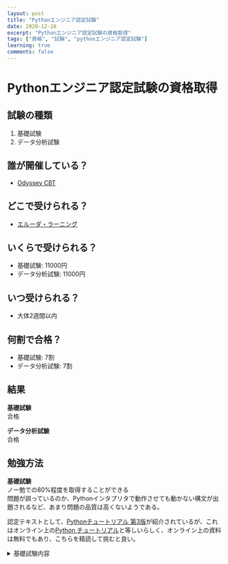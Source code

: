 ```yaml
---
layout: post
title: "Pythonエンジニア認定試験"
date: 2020-12-28
excerpt: "Pythonエンジニア認定試験の資格取得"
tags: ["資格", "試験", "pythonエンジニア認定試験"]
learning: true
comments: false
---
```



# Pythonエンジニア認定試験の資格取得

## 試験の種類
 1. 基礎試験
 2. データ分析試験

## 誰が開催している？
 - [Odyssey CBT](https://cbt.odyssey-com.co.jp/pythonic-exam.html)

## どこで受けられる？
 - [エルーダ・ラーニング](https://www.erda-l.net/cert/)

## いくらで受けられる？
 - 基礎試験: 11000円
 - データ分析試験: 11000円

## いつ受けられる？
 - 大体2週間以内

## 何割で合格？
 - 基礎試験: 7割
 - データ分析試験: 7割

## 結果

**基礎試験**  
合格

**データ分析試験**  
合格

## 勉強方法

**基礎試験**  
ノー勉での80%程度を取得することができる  
問題が誤っているのか、Pythonインタプリタで動作させても動かない構文が出題されるなど、あまり問題の品質は高くないようである。  

認定テキストとして、[Pythonチュートリアル 第3版](https://aoten.jp/store/detail.html?no=a1800i_k160324)が紹介されているが、これはオンライン上の[Python チュートリアル](https://docs.python.org/ja/3/tutorial/index.html)と等しいらしく、オンライン上の資料は無料でもあり、こちらを精読して挑むと良い。


<details>
<summary>基礎試験内容</summary>
<div markdown="1">

#### インタプリタ・対話モード
 - `python`と入力する
 - `python -c command`で起動する
 - `python -m module [arg]`でモジュールを指定して起動する

#### 引数の受け渡し
 - `sys.argv`に格納されている

#### ソースコードと文字コード
 - デフォルトではUTF8
 - 特別な文字コードを使うには`# -*- coding: cp1252 -*-`などとする

#### 電卓として使う
 - インタプリタを起動して入力する

#### 変数`_`
 - 最後に計算された値が`_`に代入される

#### リテラルの結合
 - "Python" == "Py" "thon"
 - 変数に代入して結合するなどはできない

#### スライス
 - word[0:2]のとき, index(2)は含まれないことに注意

#### 範囲外アクセス
 - word[4:42]など42などが存在しないとき、うまく対処してくれる

#### `str`への代入
 - サポートされない

#### 浅いコピー
 - `sequence[:]`など`:`でアクセスする

#### listは代入可能
 - `sequence[4]=4`はOK

#### `:`でリストを初期化
 - `sequence[:]=[]`

#### `range`
 - `range(0, 10, 3)` -> `0, 3, 6, 9`

#### `pass`
 - 何もしないこと

#### 関数のデフォルト引数は記憶する

```python
def f(a, L=[]):
    L.append(a)
    return L

print(f(1))
print(f(2))
print(f(3))
```
の出力結果は
```console
[1]
[1, 2]
[1, 2, 3]
```

#### キーワード引数の制限
 - キーワード引数がない、ある、あるの呼び出しは合法である
 - キーワード引数がある、ないなどの呼び出しは違法

#### `def foo(*arguments)`
 - 引数に入れて呼び出したとき、リストとして受け取るものになる

#### `def foo(**keyword)`
 - 引数に入れて呼び出したとき、`dict`として受け取るものになる

#### `def foo(arg, /)`
 - 引数に`/`を入れると必ずpositionで呼び出すことになる
 - つまり、`foo(0)`は合法だが、`foo(arg=0)`は違法

#### `def foo(arg, *)`
 - 引数に`*`を入れると必ずkeyword付きで呼び出す必要がある
 - つまり、`foo(0)`は違法だが、`foo(arg=0)`は合法

#### 関数の引数の一般化
 - `def f(pos1, pos2, /, pos_or_kwd, *, kwd1, kwd2)`

#### 任意引数リスト　`def concat(*args, sep="/")`
 - `concat("earth", "mars", "venus")` -> "earth/mars/venus"
 - `concat("earth", "mars", "venus", sep=".")` -> "earth.mars.venus"

#### 呼び出すときに`**dict`で値を渡す
 - `def foo(bar, hoge)`のような関数があったときに、`def foo(**{"bar":1, "hoge":2})`のように呼び出せる

#### 関数が持つ`__doc__`というドキュメンテーション文字列

```python
def foo():
  """This is doc of foo
  """
  pass

print(foo.__doc__)

>> "This is doc of foo"
```

#### 関数のアノテーション

```python
def f(ham: str, egg: str) -> str:
  print(f.__annotations__)
  return ham + "and" + egg 

f("spam", "egg")

>> {'ham': <class 'str'>, 'return': <class 'str'>}
```

#### 標準関数でリストを転置する

```python
matrix = [
    [1, 2, 3, 4],
    [5, 6, 7, 8],
    [9, 10, 11, 12],
]

list(zip(*matrix))
>> [(1, 5, 9), (2, 6, 10), (3, 7, 11), (4, 8, 12)]
```

#### `del list[:]`
 - あるリストの値をまとめて消すとき

#### tupleの初期化
 - `t = 123, "hello"` -> `(123, "hello")`
 - 代入は違法

#### 集合型
 - `a-b`: bに含まれなく、aのみの要素
 - `a|b`: aまたはbに含まれる要素
 - `a&b`: aかつbに含まれる要素
 - `a^b`: aまたはbに含まれるが、同時に含まれない要素

#### `float("NaN")`
 - Not a number
 - `math.isnan(value)`でチェックできる

#### モジュール名を取得する`__name__`
 - `np.__name__` -> `"numpy"`

#### モジュールの検索パス
 - 優先順位があり、`スクリプトのパス`, `PYTHONPATHで定義された場所`, `インストールされたデフォルト`の順番

#### `dir`関数
 - モジュールがどんなメソッド・プロパティを持つか、listで表示する
 - 引数無しで実行すると現在のスクリプトについて表示する

#### `builtins`モジュール
 - 何もしないでも読まれるもの
 - `import builtins; dir(builtins)`で見れる
 - 標準的な例外や型など

#### パッケージ
 - ディレクトリをパッケージとして扱わせるには、`__init__.py`が必要
 - `__init__.py`にパッケージの初期化コードを書くことができる
 - `__all__`変数は、パッケージに含まれるpythonファイルのモジュール名を列挙することで、`from foo import *`のようにglobしたときにすべてimportできる

#### パッケージ内参照
 - `from . import foo`同じディレクトリの`foo`をimport
 - `from .. import bar`上のディレクトリの`bar`をimport
 - `from ..spam import egg`上のディレクトリにある`spamフォルダ`内の`egg`をimport

#### `f-string`
 - print(f"{name:10} ==> {phone:10d}") -> これで幅を指定できる

#### `finally`節
 - tryの成功失敗に関わらず、実行される

#### 例外の`else`節
 - どのexceptにもマッチしないとき、実行される

#### `nonlocal`
 - 関数内部からメンバ変数にアクセスできる

#### `global`
 - globalスコープにアクセスできる(メンバ変数の粒度には影響しない)

#### `generator`
 - 関数内部で`yeild`して値を逐次取り出すようにしたもの
 - 丸括弧でlist内包表記したものは`generator`として扱われる

#### `reprlib`
 - 出力が短くなりprintデバッグよりマシな感じになる

#### `pprint`
 - indentを追加するなど構造的に出力する

#### 文字列テンプレート

```python
from string import Template
t = Template('${village}folk send $$10 to $cause.')
t.substitute(village='Nottingham', cause='the ditch fund')
'Nottinghamfolk send $10 to the ditch fund.'
```

#### `array`
 - より省メモリな特定の型しか許容しないarray
 - `H`とは2バイト符号なしという意味

```python
from array import array
a[1:3]
array('H', [10, 700])
```

#### `venv`
 - 仮想環境を作成する
 - `venv`内では最初に参照するライブラリが独自のものになる

#### `pip`
 - `pip freez`今のライブラリを標準出力
 - `pip install -r requirements.txt`で環境を復元
</div>
</details>
